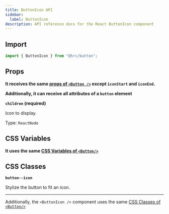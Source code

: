 ```yaml
---
title: ButtonIcon API
sidebar:
  label: ButtonIcon
description: API reference docs for the React ButtonIcon component
---
```


## Import

```js
import { ButtonIcon } from "@hrc/button";
```

## Props

**It receives the same [props of `<Button />`](/api/button#props) except
`iconStart` and `iconEnd`.**

**Additionally, it can receive all attributes of a `button` element**

**`children` (required)**

Icon to display.

Type: `ReactNode`

## CSS Variables

**It uses the same [CSS Variables of `<Button/>`](/api/button#css-variables)**

## CSS Classes

**`button--icon`**

Stylize the button to fit an icon.

---

Additionally, the `<ButtonIcon />` component uses the same
[CSS Classes of `<Button/>`](/api/button#css-classes)

